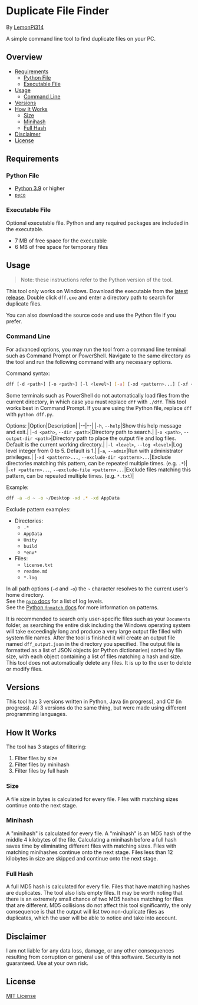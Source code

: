 # Duplicate File Finder
By [LemonPi314](https://github.com/LemonPi314)

A simple command line tool to find duplicate files on your PC.
## Overview
- [Requirements](#requirements)
    - [Python File](#python-file)
    - [Executable File](#executable-file)
- [Usage](#usage)
    - [Command Line](#command-line)
- [Versions](#versions)
- [How It Works](#how-it-works)
    - [Size](#size)
    - [Minihash](#minihash)
    - [Full Hash](#full-hash)
- [Disclaimer](#disclaimer)
- [License](#license)
## Requirements
### Python File
- [Python 3.9](https://www.python.org/downloads/) or higher
- [`pyco`](https://test.pypi.org/project/pyco)
### Executable File
Optional executable file. Python and any required packages are included in the executable.
- 7 MB of free space for the executable
- 6 MB of free space for temporary files
## Usage
> Note: these instructions refer to the Python version of the tool.

This tool only works on Windows. Download the executable from the [latest release](https://github.com/LemonPi314/dff/releases/latest). Double click `dff.exe` and enter a directory path to search for duplicate files.

You can also download the source code and use the Python file if you prefer.
### Command Line
For advanced options, you may run the tool from a command line terminal such as Command Prompt or PowerShell. Navigate to the same directory as the tool and run the following command with any necessary options.

Command syntax:
```bash
dff [-d <path>] [-o <path>] [-l <level>] [-a] [-xd <pattern>...] [-xf <pattern>...]
```
Some terminals such as PowerShell do not automatically load files from the current directory, in which case you must replace `dff` with `./dff`. This tool works best in Command Prompt. If you are using the Python file, replace `dff` with `python dff.py`.

Options:
|Option|Description|
|--|--|
|`-h`, `--help`|Show this help message and exit.|
|`-d <path>`, `--dir <path>`|Directory path to search.|
|`-o <path>`, `--output-dir <path>`|Directory path to place the output file and log files. Default is the current working directory.|
|`-l <level>`, `--log <level>`|Log level integer from 0 to 5. Default is 1.|
|`-a`, `--admin`|Run with administrator privileges.|
|`-xd <pattern>...`, `--exclude-dir <pattern>...`|Exclude directories matching this pattern, can be repeated multiple times. (e.g. `.*`)|
|`-xf <pattern>...`, `--exclude-file <pattern>...`|Exclude files matching this pattern, can be repeated multiple times. (e.g. `*.txt`)|

Example:
```bash
dff -a -d ~ -o ~/Desktop -xd .* -xd AppData
```
Exclude pattern examples:
- Directories:
    - `.*`
    - `AppData`
    - `Unity`
    - `build`
    - `*env*`
- Files:
    - `license.txt`
    - `readme.md`
    - `*.log`

In all path options (`-d` and `-o`) the `~` character resolves to the current user's home directory.  
See the [`pyco` docs](https://duplexes.me/pyco/#/logging?id=log-levels) for a list of log levels.  
See the [Python `fnmatch` docs](https://docs.python.org/3/library/fnmatch.html) for more information on patterns.

It is recommended to search only user-specific files such as your `Documents` folder, as searching the entire disk including the Windows operating system will take exceedingly long and produce a very large output file filled with system file names. After the tool is finished it will create an output file named `dff_output.json` in the directory you specified. The output file is formatted as a list of JSON objects (or Python dictionaries) sorted by file size, with each object containing a list of files matching a hash and size. This tool does not automatically delete any files. It is up to the user to delete or modify files.
## Versions
This tool has 3 versions written in Python, Java (in progress), and C# (in progress). All 3 versions do the same thing, but were made using different programming languages.
## How It Works
The tool has 3 stages of filtering:  
1. Filter files by size
2. Filter files by minihash
3. Filter files by full hash
### Size
A file size in bytes is calculated for every file. Files with matching sizes continue onto the next stage.
### Minihash
A "minihash" is calculated for every file. A "minihash" is an MD5 hash of the middle 4 kilobytes of the file. Calculating a minihash before a full hash saves time by eliminating different files with matching sizes. Files with matching minihashes continue onto the next stage. Files less than 12 kilobytes in size are skipped and continue onto the next stage.
### Full Hash
A full MD5 hash is calculated for every file. Files that have matching hashes are duplicates. The tool also lists empty files. It may be worth noting that there is an extremely small chance of two MD5 hashes matching for files that are different. MD5 collisions do not affect this tool significantly, the only consequence is that the output will list two non-duplicate files as duplicates, which the user will be able to notice and take into account.
## Disclaimer
I am not liable for any data loss, damage, or any other consequences resulting from corruption or general use of this software. Security is not guaranteed. Use at your own risk.
## License
[MIT License](https://choosealicense.com/licenses/mit/)
